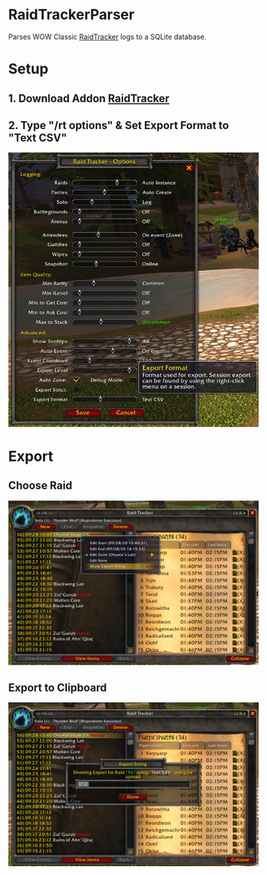 # RaidTrackerParser #

Parses WOW Classic [RaidTracker](https://wowwiki.fandom.com/wiki/Raid_Tracker) logs to a SQLite database.

# Setup
## 1. Download Addon [RaidTracker](https://wowwiki.fandom.com/wiki/Raid_Tracker)
## 2. Type "/rt options" & Set Export Format to "Text CSV"
![Raid Tracker Options](img/RaidTrackerOptions.png)

# Export
## Choose Raid
![Raid Tracker Export](img/RaidTrackerExport.png)
## Export to Clipboard
![Raid Tracker Export Save](img/RaidTrackerExportSave.png)
